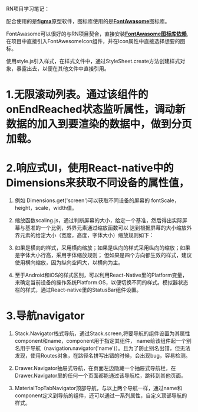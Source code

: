 RN项目学习笔记：

配合使用的是[**figma**](https://www.figma.com/design/kVEUd5MgKcBRjGrGPnhIlP/Social-Media-Mobile-App-(Community)?node-id=2-11&t=tYgRpxNbwt1BkN2w-0)原型软件，图标库使用的是[**FontAwasome**](https://fontawesome.com/)图标库。
   
FontAwasome可以很好的与RN项目契合，直接安装[**FontAwasome图标库依赖**](https://docs.fontawesome.com/web/use-with/react-native),在项目中直接引入FontAwesomeIcon组件，并在Icon属性中直接选择想要的图标。
   
使用style.js引入样式，在样式文件中，通过StyleSheet.create方法创建样式对象，暴露出去，以便在其他文件中直接引用。

# 1.无限滚动列表<FlatList/>。通过该组件的onEndReached状态监听属性，调动新数据的加入到要渲染的数据中，做到分页加载。
   
# 2.响应式UI，使用React-native中的Dimensions来获取不同设备的属性值，
   
1. 例如 Dimensions.get('screen')可以获取不同设备的屏幕的 fontScale，height，scale，width值。

2. 缩放函数scaling.js，通过判断屏幕的大小，给定一个基准，然后得出实际屏幕与基准的一个比例，外界元素通过缩放函数可以
   达到根据屏幕的大小缩放外界元素的给定大小（宽度，高度，字体大小）缩放规则如下：

3. 如果是横向的样式，采用横向缩放；如果是纵向的样式采用纵向的缩放；如果是字体大小行高，采用字体缩放规则；
   但如果是四个方向都生效的样式，建议使用横向缩放，因为纵向空间大，以横向为主。

4. 至于Android和iOS的样式区别，可以利用React-Native里的Platform变量，来确定当前设备的操作系统Platform.OS，以便切换不同的样式。模拟器状态栏的样式，通过React-native里的StatusBar组件设置。

# 3.导航navigator
1. Stack.Navigator栈式导航，通过Stack.screen,将要导航的组件设置为其属性component和name，component用于指定其组件，
name给该组件起一个别名用于导航（navigation.navigator('name')）。且为了防止别名出错，但无法发现，使用Routes对象，在路径名拼写出错的时候，会出现bug，容易检测。

2. Drawer.Navigator抽屉式导航，在页面左边隐藏一个抽屉式导航栏，在Drawer.Navigator里的任何一个页面都能通过该导航栏，跳转到其他页面。

3. MaterialTopTabNavigator顶部导航，与以上两个导航一样，通过name和component定义到导航的组件，还可以通过一系列属性，自定义顶部导航的样式。


